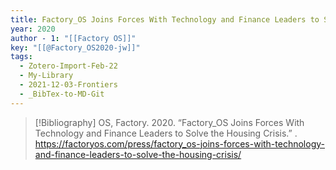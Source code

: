 ```yaml
---
title: Factory_OS Joins Forces With Technology and Finance Leaders to Solve the Housing Crisis
year: 2020
author - 1: "[[Factory OS]]"
key: "[[@Factory_OS2020-jw]]"
tags:
  - Zotero-Import-Feb-22
  - My-Library
  - 2021-12-03-Frontiers
  - _BibTex-to-MD-Git
---
```


> [!Bibliography]
> OS, Factory. 2020. “Factory_OS Joins Forces With Technology and Finance Leaders to Solve the Housing Crisis.” . https://factoryos.com/press/factory_os-joins-forces-with-technology-and-finance-leaders-to-solve-the-housing-crisis/